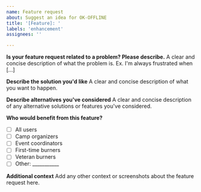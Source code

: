 ```yaml
---
name: Feature request
about: Suggest an idea for OK-OFFLINE
title: '[Feature]: '
labels: 'enhancement'
assignees: ''

---
```


**Is your feature request related to a problem? Please describe.**
A clear and concise description of what the problem is. Ex. I'm always frustrated when [...]

**Describe the solution you'd like**
A clear and concise description of what you want to happen.

**Describe alternatives you've considered**
A clear and concise description of any alternative solutions or features you've considered.

**Who would benefit from this feature?**
- [ ] All users
- [ ] Camp organizers
- [ ] Event coordinators
- [ ] First-time burners
- [ ] Veteran burners
- [ ] Other: ___________

**Additional context**
Add any other context or screenshots about the feature request here.